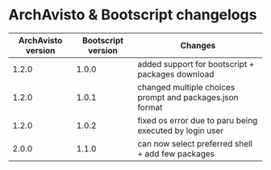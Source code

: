 # ArchAvisto & Bootscript changelogs

| ArchAvisto version | Bootscript version | Changes                                                  |
| ------------------ | ------------------ | -------------------------------------------------------- |
| 1.2.0              | 1.0.0              | added support for bootscript + packages download         |
| 1.2.0              | 1.0.1              | changed multiple choices prompt and packages.json format |
| 1.2.0              | 1.0.2              | fixed os error due to paru being executed by login user  |
| 2.0.0              | 1.1.0              | can now select preferred shell + add few packages        |
